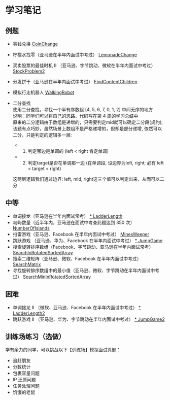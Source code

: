 # 学习笔记
## 例题
- 零钱兑换
  [CoinChange](../src/main/java/practice/greedy/CoinChange.java)
- 柠檬水找零（亚马逊在半年内面试中考过）
  [LemonadeChange](../src/main/java/practice/greedy/LemonadeChange.java)
- 买卖股票的最佳时机 II （亚马逊、字节跳动、微软在半年内面试中考过）
  [StockProblem2](../src/main/java/practice/greedy/StockProblem2.java)
- 分发饼干（亚马逊在半年内面试中考过）
  [FindContentChildren](../src/main/java/practice/greedy/FindContentChildren.java)
- 模拟行走机器人
  [WalkingRobot](../src/main/java/practice/greedy/WalkingRobot.java)
- 二分查找  
  使用二分查找，寻找一个半有序数组 [4, 5, 6, 7, 0, 1, 2] 中间无序的地方<br/>
  说明：同学们可以将自己的思路、代码写在第 4 周的学习总结中<br/>
  原来的二分逻辑由于数组是递增的，只需要判定mid就可以确定二分段(规约);<br/>
  该题有点巧妙，虽然场景上数组不是严格递增的，但却是部分递增, 依然可以二分，只是判定的逻辑多一层: 
  - 1) 判定哪边是单调的 (left < right 肯定单调)
  - 2) 判定target是否在单调那一边 (在单调段, 设边界为left, right; 必有 left < target < right)
  
  这两层逻辑我们通过边界: left, mid, right这三个值可以判定出来，从而可以二分
  
  
## 中等
- 单词接龙（亚马逊在半年内面试常考）
  [* LadderLength](../src/main/java/practice/graph/LadderLength.java)
- 岛屿数量（近半年内，亚马逊在面试中考查此题达到 350 次）
  [NumberOfIslands](../src/main/java/practice/graph/NumberOfIslands.java)
- 扫雷游戏（亚马逊、Facebook 在半年内面试中考过）
  [MinesWeeper](../src/main/java/practice/graph/MinesWeeper.java)
- 跳跃游戏 （亚马逊、华为、Facebook 在半年内面试中考过）
  [* JumpGame](../src/main/java/practice/greedy/JumpGame.java)
- 搜索旋转排序数组（Facebook、字节跳动、亚马逊在半年内面试常考）
  [SearchInRotatedSortedArray](../src/main/java/practice/search/SearchInRotatedSortedArray.java)
- 搜索二维矩阵（亚马逊、微软、Facebook 在半年内面试中考过）
  [SearchMatrix](../src/main/java/practice/search/SearchMatrix.java)
- 寻找旋转排序数组中的最小值（亚马逊、微软、字节跳动在半年内面试中考过）
  [SearchMinInRotatedSortedArray](../src/main/java/practice/search/SearchMinInRotatedSortedArray.java)

## 困难
- 单词接龙 II （微软、亚马逊、Facebook 在半年内面试中考过）
  [* LadderLength2](../src/main/java/practice/graph/LadderLength2.java)
- 跳跃游戏 II （亚马逊、华为、字节跳动在半年内面试中考过）
  [* JumpGame2](../src/main/java/practice/greedy/JumpGame2.java)

## 训练场练习（选做）
学有余力的同学，可以挑战以下【训练场】模拟面试真题：
- 追赶朋友
- 分数统计
- 包裹容量问题
- IP 还原问题
- 任务处理问题
- 饥饿的老鼠